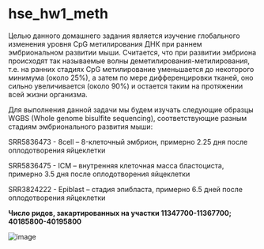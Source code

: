 # hse_hw1_meth

Целью данного домашнего задания является изучение глобального изменения уровня CpG метилирования ДНК при раннем эмбриональном развитии мыши. Считается, что при развитии эмбриона происходят так называемые волны деметилирования-метилирования, т.е. на ранних стадиях CpG метилирование уменьшается до некоторого минимума (около 25%), а затем по мере дифференцировки тканей, оно сильно увеличивается (около 90%) и остается таким на протяжении всей жизни организма.


Для выполнения данной задачи мы будем изучать следующие образцы WGBS (Whole genome bisulfite sequencing), соответствующие разным стадиям эмбрионального развития мыши:

SRR5836473 - 8cell – 8-клеточный эмбрион, примерно 2.25 дня после оплодотворения яйцеклетки

SRR5836475 - ICM – внутренняя клеточная масса бластоциста, примерно 3.5 дня после оплодотворения яйцеклетки

SRR3824222 - Epiblast – стадия эпибласта, примерно 6.5 дней после оплодотворения яйцеклетки

**Число ридов, закартированных на участки 11347700-11367700; 40185800-40195800**

![image](https://user-images.githubusercontent.com/93263861/154711269-42a75855-6b63-492a-8565-d3dd24a5730e.png)

